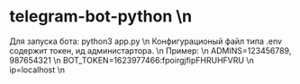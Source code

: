 # telegram-bot-python \n
Для запуска бота: python3 app.py \n
Конфигурационый файл типа .env содержит токен, ид администартора. \n
Пример: \n
ADMINS=123456789, 987654321 \n
BOT_TOKEN=1623977466:fpoirgjfipFHRUHFVRU \n
ip=localhost \n
